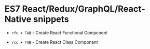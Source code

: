 # ES7 React/Redux/GraphQL/React-Native snippets

* `rfc + TAB` - Create React Functional Component

* `rcc + TAB` - Create React Class Component
